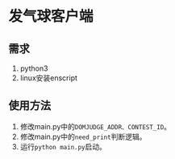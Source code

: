 # 发气球客户端

## 需求

1. python3
2. linux安装enscript

## 使用方法

1. 修改main.py中的`DOMJUDGE_ADDR、CONTEST_ID`。
2. 修改main.py中的`need_print`判断逻辑。
3. 运行`python main.py`启动。